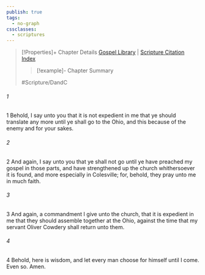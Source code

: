 ```yaml
---
publish: true
tags:
  - no-graph
cssclasses:
  - scriptures
---
```

>[!Properties]+ Chapter Details
>[Gospel Library](https://churchofjesuschrist.org/study/scriptures/dc-testament/dc/37?lang=eng)    |    [Scripture Citation Index](https://scriptures.byu.edu/#12e25::c12e25)
>>[!example]- Chapter Summary
>> 
> 
>
>#Scripture/DandC
###### 1
1 Behold, I say unto you that it is not expedient in me that ye should translate any more until ye shall go to the Ohio, and this because of the enemy and for your sakes.
###### 2
2 And again, I say unto you that ye shall not go until ye have preached my gospel in those parts, and have strengthened up the church whithersoever it is found, and more especially in Colesville; for, behold, they pray unto me in much faith.
###### 3
3 And again, a commandment I give unto the church, that it is expedient in me that they should assemble together at the Ohio, against the time that my servant Oliver Cowdery shall return unto them.
###### 4
4 Behold, here is wisdom, and let every man choose for himself until I come. Even so. Amen.
